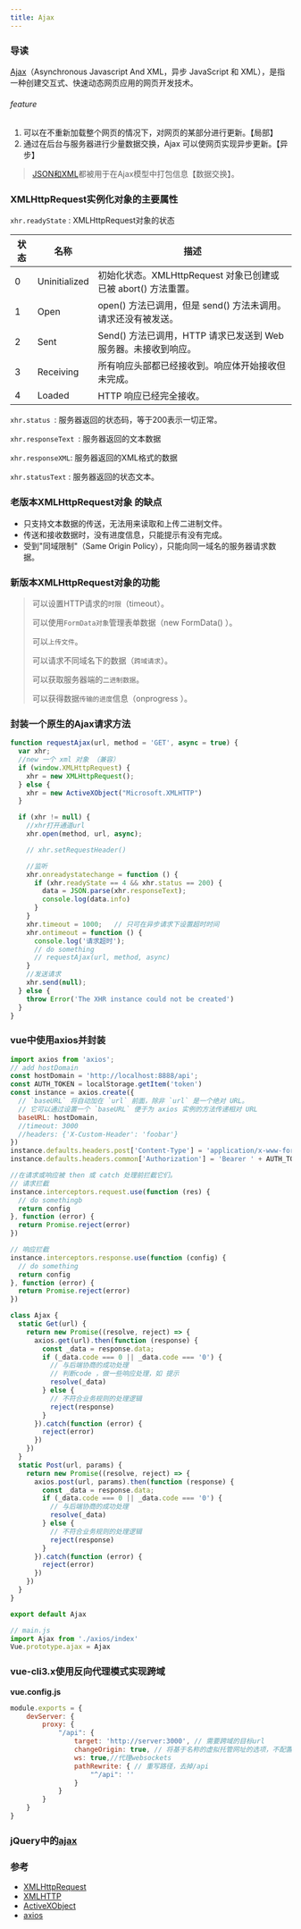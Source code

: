 ```yaml
---
title: Ajax
---
```


### 导读

[Ajax](https://developer.mozilla.org/zh-CN/docs/Web/Guide/AJAX)（Asynchronous  Javascript And XML，异步 JavaScript 和 XML），是指一种创建交互式、快速动态网页应用的网页开发技术。

###### feature

1. 可以在不重新加载整个网页的情况下，对网页的某部分进行更新。【局部】
2. 通过在后台与服务器进行少量数据交换，Ajax 可以使网页实现异步更新。【异步】

> [JSON和XML](http://dukangblog.top/2020/03/21/xml-json/)都被用于在Ajax模型中打包信息【数据交换】。

### XMLHttpRequest实例化对象的主要属性

`xhr.readyState` :	XMLHttpRequest对象的状态

| 状态   | 名称            | 描述                                       |
| ---- | ------------- | ---------------------------------------- |
| 0    | Uninitialized | 初始化状态。XMLHttpRequest 对象已创建或已被 abort() 方法重置。 |
| 1    | Open          | open() 方法已调用，但是 send() 方法未调用。请求还没有被发送。   |
| 2    | Sent          | Send() 方法已调用，HTTP 请求已发送到 Web 服务器。未接收到响应。 |
| 3    | Receiving     | 所有响应头部都已经接收到。响应体开始接收但未完成。                |
| 4    | Loaded        | HTTP 响应已经完全接收。                           |

`xhr.status `:   服务器返回的状态码，等于200表示一切正常。 

`xhr.responseText `:    服务器返回的文本数据

`xhr.responseXML`:    服务器返回的XML格式的数据

`xhr.statusText` :    服务器返回的状态文本。

### 老版本XMLHttpRequest对象 的缺点

- 只支持文本数据的传送，无法用来读取和上传二进制文件。
- 传送和接收数据时，没有进度信息，只能提示有没有完成。
- 受到"同域限制"（Same Origin Policy），只能向同一域名的服务器请求数据。

### 新版本XMLHttpRequest对象的功能

> 可以设置HTTP请求的`时限`（timeout）。
>
> 可以使用`FormData对象`管理表单数据（new FormData() ）。
>
> 可以`上传文件`。
>
> 可以请求不同域名下的数据（`跨域请求`）。
>
> 可以获取服务器端的`二进制数据`。
>
> 可以获得数据`传输的进度`信息（onprogress ）。

### 封装一个原生的Ajax请求方法

```js
function requestAjax(url, method = 'GET', async = true) {
  var xhr;
  //new 一个 xml 对象 （兼容）
  if (window.XMLHttpRequest) {
    xhr = new XMLHttpRequest();
  } else {
    xhr = new ActiveXObject("Microsoft.XMLHTTP")
  }

  if (xhr != null) {
    //xhr打开通道url
    xhr.open(method, url, async);

    // xhr.setRequestHeader()

    //监听
    xhr.onreadystatechange = function () {
      if (xhr.readyState == 4 && xhr.status == 200) {
        data = JSON.parse(xhr.responseText);
        console.log(data.info)
      }
    }
    xhr.timeout = 1000;   // 只可在异步请求下设置超时时间
    xhr.ontimeout = function () {
      console.log('请求超时');
      // do something
      // requestAjax(url, method, async)
    }
    //发送请求
    xhr.send(null);
  } else {
    throw Error('The XHR instance could not be created')
  }
}
```

### vue中使用axios并封装

```js
import axios from 'axios';
// add hostDomain
const hostDomain = 'http://localhost:8888/api';
const AUTH_TOKEN = localStorage.getItem('token')
const instance = axios.create({
  // `baseURL` 将自动加在 `url` 前面，除非 `url` 是一个绝对 URL。
  // 它可以通过设置一个 `baseURL` 便于为 axios 实例的方法传递相对 URL
  baseURL: hostDomain,
  //timeout: 3000
  //headers: {'X-Custom-Header': 'foobar'}
})
instance.defaults.headers.post['Content-Type'] = 'application/x-www-form-urlencoded';
instance.defaults.headers.common['Authorization'] = 'Bearer ' + AUTH_TOKEN;

//在请求或响应被 then 或 catch 处理前拦截它们。
// 请求拦截
instance.interceptors.request.use(function (res) {
  // do somethingb
  return config
}, function (error) {
  return Promise.reject(error)
})

// 响应拦截
instance.interceptors.response.use(function (config) {
  // do something
  return config
}, function (error) {
  return Promise.reject(error)
})

class Ajax {
  static Get(url) {
    return new Promise((resolve, reject) => {
      axios.get(url).then(function (response) {
        const _data = response.data;
        if (_data.code === 0 || _data.code === '0') {
          // 与后端协商的成功处理
          // 判断code ，做一些响应处理，如 提示
          resolve(_data)
        } else {
          // 不符合业务规则的处理逻辑
          reject(response)
        }
      }).catch(function (error) {
        reject(error)
      })
    })
  }
  static Post(url, params) {
    return new Promise((resolve, reject) => {
      axios.post(url, params).then(function (response) {
        const _data = response.data;
        if (_data.code === 0 || _data.code === '0') {
          // 与后端协商的成功处理
          resolve(_data)
        } else {
          // 不符合业务规则的处理逻辑
          reject(response)
        }
      }).catch(function (error) {
        reject(error)
      })
    })
  }
}

export default Ajax
```

```js
// main.js
import Ajax from './axios/index'
Vue.prototype.ajax = Ajax
```

### vue-cli3.x使用反向代理模式实现跨域

**vue.config.js**

```js
module.exports = {
    devServer: {
        proxy: {
            "/api": {
                target: 'http://server:3000', // 需要跨域的目标url
                changeOrigin: true, // 将基于名称的虚拟托管网址的选项，不配置请求会报错
                ws: true,//代理websockets
                pathRewrite: { // 重写路径，去掉/api
                    "^/api": ''
                }
            }
        }
    }
}
```

### jQuery中的[ajax](https://www.jquery123.com/category/ajax/)

### 参考

- [XMLHttpRequest](https://developer.mozilla.org/zh-CN/docs/Web/API/XMLHttpRequest)
- [XMLHTTP](https://blog.csdn.net/s1070/article/details/52088590)
- [ActiveXObject](https://developer.mozilla.org/zh-CN/docs/Web/JavaScript/Microsoft_Extensions/ActiveXObject)
- [axios](http://www.axios-js.com/zh-cn/docs/)
